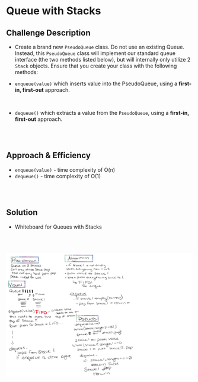 # Queue with Stacks

## Challenge Description

- Create a brand new `PseudoQueue` class. Do not use an existing Queue. Instead, this `PseudoQueue` class will implement our standard queue interface (the two methods listed below), but will internally only utilize 2 `Stack` objects. Ensure that you create your class with the following methods:

- `enqueue(value)` which inserts value into the PseudoQueue, using a **first-in, first-out** approach.
<br/>


- `dequeue()` which extracts a value from the `PseudoQueue`, using a **first-in, first-out** approach.
<br/>
<br/>


## Approach & Efficiency

- `enqueue(value)` - time complexity of O(n)
- `dequeue()` - time complexity of O(1)
<br/>
<br/>


## Solution


- Whiteboard for Queues with Stacks
<br/>
<br/>


![Solution for Class 11](./whiteboardsol.png)